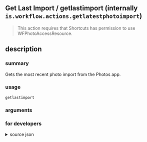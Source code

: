 
## Get Last Import / getlastimport (internally `is.workflow.actions.getlatestphotoimport`)


> This action requires that Shortcuts has permission to use WFPhotoAccessResource.


## description
### summary
Gets the most recent photo import from the Photos app.


### usage
`getlastimport `

### arguments


### for developers

<details><summary>source json</summary>
<p>
```json
{
	"ActionClass": "WFGetLatestPhotoImportAction",
	"ActionKeywords": [
		"camera",
		"roll",
		"picture",
		"photo",
		"import",
		"camera",
		"sd",
		"card",
		"usb"
	],
	"AppIdentifier": "com.apple.mobileslideshow",
	"Category": "Photos & Video",
	"CreationDate": "2018-09-28T07:00:00.000Z",
	"Description": {
		"DescriptionSummary": "Gets the most recent photo import from the Photos app."
	},
	"Name": "Get Last Import",
	"Output": {
		"Multiple": true,
		"OutputName": "Imported Photos",
		"Types": [
			"PHAsset"
		]
	},
	"Parameters": [],
	"RequiredResources": [
		"WFPhotoAccessResource"
	],
	"Subcategory": "Photos"
}
```
</p></details>
